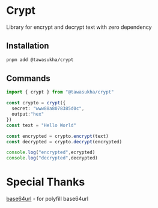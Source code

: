# Crypt

Library for encrypt and decrypt text with zero dependency

## Installation

```sh
pnpm add @tawasukha/crypt
```

## Commands

```typescript
import { crypt } from "@tawasukha/crypt"

const crypto = crypt({
  secret: "www88a8078385d0c", 
  output:"hex"
})
const text = "Hello World"

const encrypted = crypto.encrypt(text)
const decrypted = crypto.decrypt(encrypted)

console.log("encrypted",ecrypted)
console.log("decrypted",decrypted)
```

# Special Thanks
[base64url](https://github.com/brianloveswords/base64url) - for polyfill base64url